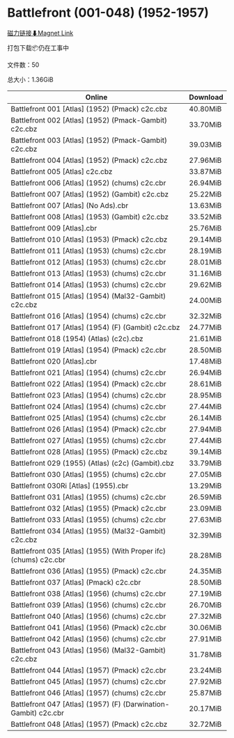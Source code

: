 # Battlefront (001-048) (1952-1957)

[磁力链接⬇Magnet Link](magnet:?xt=urn:btih:2a3a9b2bfce55cda842f16ab19bdac6a7320430e&dn=Battlefront%20%28001-048%29%20%281952-1957%29)

打包下载📦仍在工事中

文件数：50

总大小：1.36GiB

Online | Download
--- | ---
Battlefront 001 \[Atlas\] (1952) (Pmack) c2c.cbz | 40.80MiB
Battlefront 002 \[Atlas\] (1952) (Pmack-Gambit) c2c.cbz | 33.70MiB
Battlefront 003 \[Atlas\] (1952) (Pmack-Gambit) c2c.cbz | 39.03MiB
Battlefront 004 \[Atlas\] (1952) (Pmack) c2c.cbz | 27.96MiB
Battlefront 005 \[Atlas\] c2c.cbz | 33.87MiB
Battlefront 006 \[Atlas\] (1952) (chums) c2c.cbr | 26.94MiB
Battlefront 007 \[Atlas\] (1952) (Gambit) c2c.cbz | 25.22MiB
Battlefront 007 \[Atlas\] (No Ads).cbr | 13.63MiB
Battlefront 008 \[Atlas\] (1953) (Gambit) c2c.cbz | 33.52MiB
Battlefront 009 \[Atlas\].cbr | 25.76MiB
Battlefront 010 \[Atlas\] (1953) (Pmack) c2c.cbz | 29.14MiB
Battlefront 011 \[Atlas\] (1953) (chums) c2c.cbr | 28.19MiB
Battlefront 012 \[Atlas\] (1953) (chums) c2c.cbr | 28.01MiB
Battlefront 013 \[Atlas\] (1953) (chums) c2c.cbr | 31.16MiB
Battlefront 014 \[Atlas\] (1953) (chums) c2c.cbr | 29.62MiB
Battlefront 015 \[Atlas\] (1954) (Mal32-Gambit) c2c.cbz | 24.00MiB
Battlefront 016 \[Atlas\] (1954) (chums) c2c.cbr | 32.32MiB
Battlefront 017 \[Atlas\] (1954) (F) (Gambit) c2c.cbz | 24.77MiB
Battlefront 018 (1954) (Atlas) (c2c).cbz | 21.61MiB
Battlefront 019 \[Atlas\] (1954) (Pmack) c2c.cbr | 28.50MiB
Battlefront 020 \[Atlas\].cbr | 17.48MiB
Battlefront 021 \[Atlas\] (1954) (chums) c2c.cbr | 26.94MiB
Battlefront 022 \[Atlas\] (1954) (Pmack) c2c.cbr | 28.61MiB
Battlefront 023 \[Atlas\] (1954) (chums) c2c.cbr | 28.95MiB
Battlefront 024 \[Atlas\] (1954) (chums) c2c.cbr | 27.44MiB
Battlefront 025 \[Atlas\] (1954) (chums) c2c.cbr | 26.14MiB
Battlefront 026 \[Atlas\] (1954) (Pmack) c2c.cbr | 27.94MiB
Battlefront 027 \[Atlas\] (1955) (chums) c2c.cbr | 27.44MiB
Battlefront 028 \[Atlas\] (1955) (Pmack) c2c.cbz | 39.14MiB
Battlefront 029 (1955) (Atlas) (c2c) (Gambit).cbz | 33.79MiB
Battlefront 030 \[Atlas\] (1955) (chums) c2c.cbr | 27.05MiB
Battlefront 030Ri \[Atlas\] (1955).cbr | 13.29MiB
Battlefront 031 \[Atlas\] (1955) (chums) c2c.cbr | 26.59MiB
Battlefront 032 \[Atlas\] (1955) (Pmack) c2c.cbr | 23.09MiB
Battlefront 033 \[Atlas\] (1955) (chums) c2c.cbr | 27.63MiB
Battlefront 034 \[Atlas\] (1955) (Mal32-Gambit) c2c.cbz | 32.39MiB
Battlefront 035 \[Atlas\] (1955) (With Proper ifc) (chums) c2c.cbr | 28.28MiB
Battlefront 036 \[Atlas\] (1955) (Pmack) c2c.cbr | 24.35MiB
Battlefront 037 \[Atlas\] (Pmack) c2c.cbr | 28.50MiB
Battlefront 038 \[Atlas\] (1956) (chums) c2c.cbr | 27.19MiB
Battlefront 039 \[Atlas\] (1956) (chums) c2c.cbr | 26.70MiB
Battlefront 040 \[Atlas\] (1956) (chums) c2c.cbr | 27.32MiB
Battlefront 041 \[Atlas\] (1956) (Pmack) c2c.cbr | 30.06MiB
Battlefront 042 \[Atlas\] (1956) (chums) c2c.cbr | 27.91MiB
Battlefront 043 \[Atlas\] (1956) (Mal32-Gambit) c2c.cbz | 31.78MiB
Battlefront 044 \[Atlas\] (1957) (Pmack) c2c.cbr | 23.24MiB
Battlefront 045 \[Atlas\] (1957) (chums) c2c.cbr | 27.92MiB
Battlefront 046 \[Atlas\] (1957) (chums) c2c.cbr | 25.87MiB
Battlefront 047 \[Atlas\] (1957) (F) (Darwination-Gambit) c2c.cbr | 20.17MiB
Battlefront 048 \[Atlas\] (1957) (Pmack) c2c.cbz | 32.72MiB